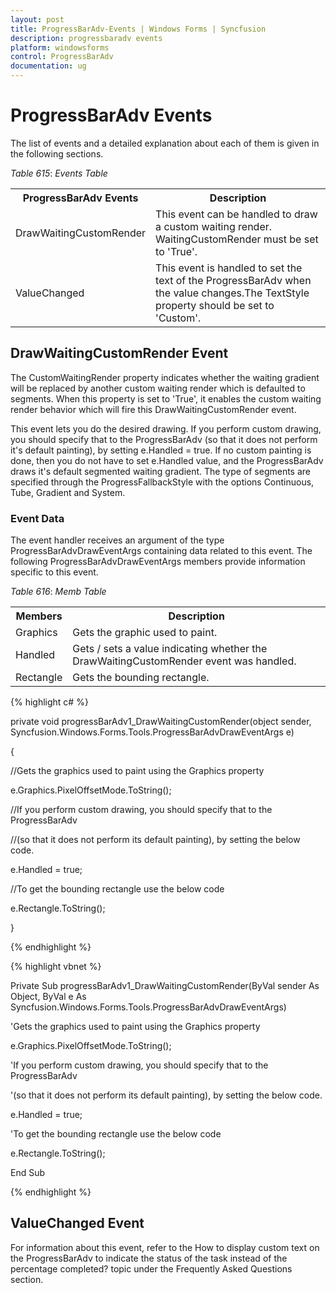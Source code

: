 ```yaml
---
layout: post
title: ProgressBarAdv-Events | Windows Forms | Syncfusion
description: progressbaradv events
platform: windowsforms
control: ProgressBarAdv
documentation: ug
---
```


# ProgressBarAdv Events

The list of events and a detailed explanation about each of them is given in the following sections.

_Table_ _615_: _Events Table_

<table>
<tr>
<th>
ProgressBarAdv Events</th><th>
Description</th></tr>
<tr>
<td>
DrawWaitingCustomRender</td><td>
This event can be handled to draw a custom waiting render. WaitingCustomRender must be set to 'True'.</td></tr>
<tr>
<td>
ValueChanged</td><td>
This event is handled to set the text of the ProgressBarAdv when the value changes.The TextStyle property should be set to 'Custom'.</td></tr>
</table>


## DrawWaitingCustomRender Event

The CustomWaitingRender property indicates whether the waiting gradient will be replaced by another custom waiting render which is defaulted to segments. When this property is set to 'True', it enables the custom waiting render behavior which will fire this DrawWaitingCustomRender event.

This event lets you do the desired drawing. If you perform custom drawing, you should specify that to the ProgressBarAdv (so that it does not perform it's default painting), by setting e.Handled = true. If no custom painting is done, then you do not have to set e.Handled value, and the ProgressBarAdv draws it's default segmented waiting gradient. The type of segments are specified through the ProgressFallbackStyle with the options Continuous, Tube, Gradient and System.

### Event Data

The event handler receives an argument of the type ProgressBarAdvDrawEventArgs containing data related to this event. The following ProgressBarAdvDrawEventArgs members provide information specific to this event.

_Table_ _616_: _Memb Table_

<table>
<tr>
<th>
Members</th><th>
Description</th></tr>
<tr>
<td>
Graphics</td><td>
Gets the graphic used to paint.</td></tr>
<tr>
<td>
Handled</td><td>
Gets / sets a value indicating whether the DrawWaitingCustomRender event was handled.</td></tr>
<tr>
<td>
Rectangle</td><td>
Gets the bounding rectangle.</td></tr>
</table>


{% highlight c# %}

private void progressBarAdv1_DrawWaitingCustomRender(object sender, Syncfusion.Windows.Forms.Tools.ProgressBarAdvDrawEventArgs e)

{

//Gets the graphics used to paint using the Graphics property

e.Graphics.PixelOffsetMode.ToString();



//If you perform custom drawing, you should specify that to the ProgressBarAdv 

//(so that it does not perform its default painting), by setting the below code.

e.Handled = true;



//To get the bounding rectangle use the below code

e.Rectangle.ToString();

}

{% endhighlight %}

{% highlight vbnet %}

Private Sub progressBarAdv1_DrawWaitingCustomRender(ByVal sender As Object, ByVal e As Syncfusion.Windows.Forms.Tools.ProgressBarAdvDrawEventArgs)



'Gets the graphics used to paint using the Graphics property

e.Graphics.PixelOffsetMode.ToString();



'If you perform custom drawing, you should specify that to the ProgressBarAdv 

'(so that it does not perform its default painting), by setting the below code.

e.Handled = true;



'To get the bounding rectangle use the below code

e.Rectangle.ToString();

End Sub

{% endhighlight %}

## ValueChanged Event

For information about this event, refer to the How to display custom text on the ProgressBarAdv to indicate the status of the task instead of the percentage completed? topic under the Frequently Asked Questions section.

